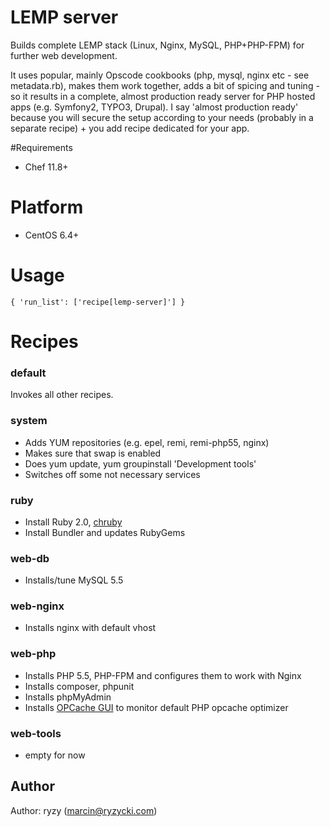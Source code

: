 # LEMP server

Builds complete LEMP stack (Linux, Nginx, MySQL, PHP+PHP-FPM) for further web development.

It uses popular, mainly Opscode cookbooks (php, mysql, nginx etc - see metadata.rb), makes them work together, adds a bit of spicing and tuning - so it results in a complete, almost production ready server for PHP hosted apps (e.g. Symfony2, TYPO3, Drupal). I say 'almost production ready' because you will secure the setup according to your needs (probably in a separate recipe) + you add recipe dedicated for your app.

#Requirements

- Chef 11.8+

# Platform

- CentOS 6.4+

# Usage

```{ 'run_list': ['recipe[lemp-server]'] }```

# Recipes

### default
Invokes all other recipes.

### system
- Adds YUM repositories (e.g. epel, remi, remi-php55, nginx)
- Makes sure that swap is enabled
- Does yum update, yum groupinstall 'Development tools'
- Switches off some not necessary services

### ruby

- Install Ruby 2.0, [chruby](https://github.com/postmodern/chruby)
- Install Bundler and updates RubyGems

### web-db
- Installs/tune MySQL 5.5

### web-nginx
- Installs nginx with default vhost

### web-php
- Installs PHP 5.5, PHP-FPM and configures them to work with Nginx
- Installs composer, phpunit
- Installs phpMyAdmin
- Installs [OPCache GUI](https://github.com/PeeHaa/OpCacheGUI) to monitor default PHP opcache optimizer

### web-tools
- empty for now

## Author

Author: ryzy (<marcin@ryzycki.com>)